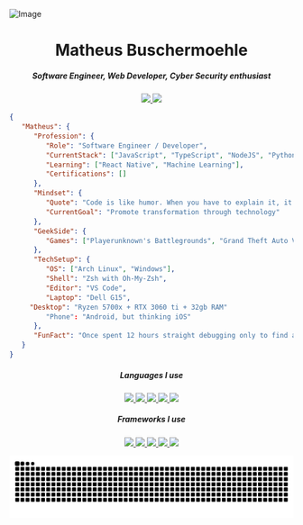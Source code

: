 ![Image](https://github.com/user-attachments/assets/fcc26afc-723f-4ff2-813c-a4cb55b3aeea)

<h1 align="center">Matheus Buschermoehle</h1>

<h5 align="center">Software Engineer, Web Developer, Cyber Security enthusiast</h5>

<p align="center">
	<a href="mailto:matheusbuschermoehle@gmail.com">
		<img src="https://img.shields.io/badge/-Email-000?style=for-the-badge&logo=microsoft-outlook&logoColor=FF00F6&color:FFF" />
	</a>
	<a href="https://www.linkedin.com/in/matheus-buschermoehle-3ab067215/">
		<img src="https://img.shields.io/badge/-LinkedIn-000?style=for-the-badge&logo=linkedin&logoColor=FF00F6&color:FFF" />
	</a>
</p>

```json
{
   "Matheus": {
      "Profession": {
         "Role": "Software Engineer / Developer",
         "CurrentStack": ["JavaScript", "TypeScript", "NodeJS", "Python", "ReactJS", "PostgreSQL"],
         "Learning": ["React Native", "Machine Learning"],
         "Certifications": []
      },
      "Mindset": {
         "Quote": "Code is like humor. When you have to explain it, it’s bad.",
         "CurrentGoal": "Promote transformation through technology"
      },
      "GeekSide": {
         "Games": ["Playerunknown's Battlegrounds", "Grand Theft Auto V", "Adventure Quest Worlds"],
      },
      "TechSetup": {
         "OS": ["Arch Linux", "Windows"],
         "Shell": "Zsh with Oh-My-Zsh",
         "Editor": "VS Code",
         "Laptop": "Dell G15",
	 "Desktop": "Ryzen 5700x + RTX 3060 ti + 32gb RAM"
         "Phone": "Android, but thinking iOS"
      },
      "FunFact": "Once spent 12 hours straight debugging only to find a missing semicolon."
   }
}

```

<h5 align="center">Languages I use</h5>

<p align="center">
  <a href="#">
		<img src="https://img.shields.io/badge/java-%23ED8B00.svg?style=for-the-badge&logo=openjdk&logoColor=white" />
	</a>
  <a href="#">
		<img src="https://img.shields.io/badge/javascript-%23323330.svg?style=for-the-badge&logo=javascript&logoColor=%23F7DF1E" />
	</a>
  <a href="#">
		<img src="https://img.shields.io/badge/typescript-%23007ACC.svg?style=for-the-badge&logo=typescript&logoColor=white" />
	</a>
  <a href="#">
		<img src="https://img.shields.io/badge/python-3670A0?style=for-the-badge&logo=python&logoColor=ffdd54" />
	</a>
  <a href="#">
		<img src="https://img.shields.io/badge/yaml-%23ffffff.svg?style=for-the-badge&logo=yaml&logoColor=151515" />
	</a>
</p>

<h5 align="center">Frameworks I use</h5>
<p align="center">
  <a href="#">
		<img src="https://img.shields.io/badge/node.js-6DA55F?style=for-the-badge&logo=node.js&logoColor=white" />
	</a>
  <a href="#">
		<img src="https://img.shields.io/badge/nestjs-%23E0234E.svg?style=for-the-badge&logo=nestjs&logoColor=white" />
	</a>
  <a href="#">
		<img src="https://img.shields.io/badge/react-%2320232a.svg?style=for-the-badge&logo=react&logoColor=%2361DAFB" />
	</a>
  <a href="#">
		<img src="https://img.shields.io/badge/react_native-%2320232a.svg?style=for-the-badge&logo=react&logoColor=%2361DAF" />
	</a>
  <a href="#">
		<img src="https://img.shields.io/badge/spring-%236DB33F.svg?style=for-the-badge&logo=spring&logoColor=white" />
	</a>
</p>

<div align="center">
	<picture>
	  <source media="(prefers-color-scheme: dark)" srcset="https://raw.githubusercontent.com/matheusbus/matheusbus/output/github-contribution-grid-snake-dark.svg">
	  <source media="(prefers-color-scheme: light)" srcset="https://raw.githubusercontent.com/matheusbus/matheusbus/output/github-contribution-grid-snake-dark.svg">
	  <img align="center" alt="github contribution grid snake animation" src="https://raw.githubusercontent.com/matheusbus/matheusbus/output/github-contribution-grid-snake.svg">
	</picture>
</div>
